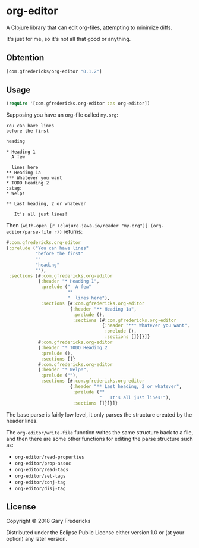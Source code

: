 # org-editor

A Clojure library that can edit org-files, attempting to minimize diffs.

It's just for me, so it's not all that good or anything.

## Obtention

``` clojure
[com.gfredericks/org-editor "0.1.2"]
```

## Usage

``` clojure
(require '[com.gfredericks.org-editor :as org-editor])
```

Supposing you have an org-file called `my.org`:

```
You can have lines
before the first

heading

* Heading 1
  A few

  lines here
** Heading 1a
*** Whatever you want
* TODO Heading 2                                                       :atag:
* Welp!

** Last heading, 2 or whatever

   It's all just lines!
```

Then `(with-open [r (clojure.java.io/reader "my.org")] (org-editor/parse-file r))`
returns:

``` clojure
#:com.gfredericks.org-editor
{:prelude ("You can have lines"
           "before the first"
           ""
           "heading"
           ""),
 :sections [#:com.gfredericks.org-editor
            {:header "* Heading 1",
             :prelude ("  A few"
                       ""
                       "  lines here"),
             :sections [#:com.gfredericks.org-editor
                        {:header "** Heading 1a",
                         :prelude (),
                         :sections [#:com.gfredericks.org-editor
                                    {:header "*** Whatever you want",
                                     :prelude (),
                                     :sections []}]}]}
            #:com.gfredericks.org-editor
            {:header "* TODO Heading 2                                                       :atag:",
             :prelude (),
             :sections []}
            #:com.gfredericks.org-editor
            {:header "* Welp!",
             :prelude (""),
             :sections [#:com.gfredericks.org-editor
                        {:header "** Last heading, 2 or whatever",
                         :prelude (""
                                   "   It's all just lines!"),
                         :sections []}]}]}
```

The base parse is fairly low level, it only parses the structure
created by the header lines.

The `org-editor/write-file` function writes the same structure back to
a file, and then there are some other functions for editing the parse
structure such as:

- `org-editor/read-properties`
- `org-editor/prop-assoc`
- `org-editor/read-tags`
- `org-editor/set-tags`
- `org-editor/conj-tag`
- `org-editor/disj-tag`

## License

Copyright © 2018 Gary Fredericks

Distributed under the Eclipse Public License either version 1.0 or (at
your option) any later version.
